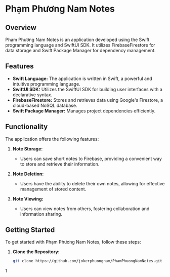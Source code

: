 # Phạm Phương Nam Notes

## Overview

Phạm Phương Nam Notes is an application developed using the Swift programming language and SwiftUI SDK. It utilizes FirebaseFirestore for data storage and Swift Package Manager for dependency management.

## Features

- **Swift Language:** The application is written in Swift, a powerful and intuitive programming language.
- **SwiftUI SDK:** Utilizes the SwiftUI SDK for building user interfaces with a declarative syntax.
- **FirebaseFirestore:** Stores and retrieves data using Google's Firestore, a cloud-based NoSQL database.
- **Swift Package Manager:** Manages project dependencies efficiently.

## Functionality

The application offers the following features:

1. **Note Storage:**
   - Users can save short notes to Firebase, providing a convenient way to store and retrieve their information.

2. **Note Deletion:**
   - Users have the ability to delete their own notes, allowing for effective management of stored content.

3. **Note Viewing:**
   - Users can view notes from others, fostering collaboration and information sharing.

## Getting Started

To get started with Phạm Phương Nam Notes, follow these steps:

1. **Clone the Repository:**
   ```bash
   git clone https://github.com/jokerphuongnam/PhamPhuongNamNotes.git
1
